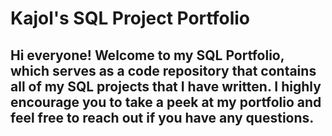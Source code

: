 # Kajol's SQL Project Portfolio

## Hi everyone! Welcome to my SQL Portfolio, which serves as a code repository that contains all of my SQL projects that I have written. I highly encourage you to take a peek at my portfolio and feel free to reach out if you have any questions.
